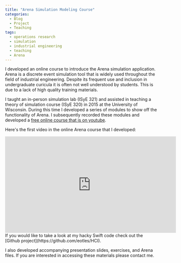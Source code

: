 ```yaml
---
title: "Arena Simulation Modeling Course"
categories:
  - Blog
  - Project
  - Teaching
tags:
  - operations research
  - simulation
  - industrial engineering
  - teaching
  - Arena
---
```



I developed an online course to introduce the Arena simulation application. Arena is a discrete event simulation tool that is widely used throughout the field of industrial engineering. Despite its frequent use and inclusion in undergraduate curicula it is often not well understood by students. This is due to a lack of high quality training materials.

I taught an in-person simulation lab (ISyE 321) and assisted in teaching a theory of simulation course (ISyE 320) in 2015 at the University of Wisconsin. During this time I developed a series of modules to show off the functionality of Arena. I subsequently recorded these modules and developed a [free online course that is on youtube](https://www.youtube.com/watch?v=SGgc6qFmUH8&list=PLK0Zb4OSvWTu1IK01KTrZZQCDsCxHSNJ9).

Here's the first video in the online Arena course that I developed:
<iframe width="560" height="315" src="https://www.youtube.com/embed/SGgc6qFmUH8" title="YouTube video player" frameborder="0" allow="accelerometer; autoplay; clipboard-write; encrypted-media; gyroscope; picture-in-picture; web-share" allowfullscreen></iframe>
If you would like to take a look at my hacky Swift code check out the [Github project](https://github.com/eotles/HCI). <br />

I also developed accompanying presentation slides, exercises, and Arena files. If you are interested in accessing these materials please contact me.
